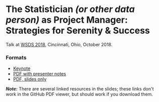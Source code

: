 # The Statistician *(or other data person)* as Project Manager: Strategies for Serenity & Success

Talk at [WSDS 2018](https://ww2.amstat.org/meetings/wsds/2018/onlineprogram/AbstractDetails.cfm?AbstractID=304811), Cincinnati, Ohio, October 2018.

### Formats

- [Keynote](https://github.com/jenniferthompson/WSDS2018/blob/master/WSDS2018.key)
- [PDF with presenter notes](https://github.com/jenniferthompson/WSDS2018/blob/master/WSDS2018_withnotes.pdf)
- [PDF, slides only](https://github.com/jenniferthompson/WSDS2018/blob/master/WSDS2018.pdf)

***Note:*** There are several linked resources in the slides; these links don't work in the GitHub PDF viewer, but should work if you download them.
